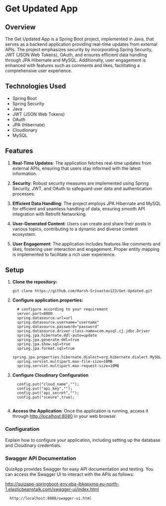 # Get Updated App

## Overview

The Get Updated App is a Spring Boot project, implemented in Java, that serves as a backend application providing real-time updates from external APIs. The project emphasizes security by incorporating Spring Security, JWT (JSON Web Tokens), OAuth, and ensures efficient data handling through JPA Hibernate and MySQL. Additionally, user engagement is enhanced with features such as comments and likes, facilitating a comprehensive user experience.

## Technologies Used

- Spring Boot
- Spring Security
- Java
- JWT (JSON Web Tokens)
- OAuth
- JPA (Hibernate)
- Cloudionary
- MySQL

## Features

1. **Real-Time Updates**: The application fetches real-time updates from external APIs, ensuring that users stay informed with the latest information.

2. **Security**: Robust security measures are implemented using Spring Security, JWT, and OAuth to safeguard user data and authentication processes.

3. **Efficient Data Handling**: The project employs JPA Hibernate and MySQL for efficient and seamless handling of data, ensuring smooth API integration with Retrofit Networking.

4. **User-Generated Content**: Users can create and share their posts in various topics, contributing to a dynamic and diverse content ecosystem.

5. **User Engagement**: The application includes features like comments and likes, fostering user interaction and engagement. Proper entity mapping is implemented to facilitate a rich user experience.

## Setup

1. **Clone the repository:**

   ```shell
   git clone https://github.com/Harsh-Srivastav123/Get-Updated.git
2. **Configure application.properties:**
   ```shell
     # configure according to your requirement 
     server.port=8080
     spring.datasource.url=url
     spring.datasource.username="username"
     spring.datasource.password="password"
     spring.datasource.driver-class-name=com.mysql.cj.jdbc.Driver
     spring.jpa.hibernate.ddl-auto=update
     spring.jpa.generate-ddl=true
     spring.jpa.show.sql=true
     spring.jpa.format.sql=true
     spring.jpa.properties.hibernate.dialect=org.hibernate.dialect.MySQL8Dialect
     spring.servlet.multipart.max-file-size=10MB
     spring.servlet.multipart.max-request-size=10MB
3. **Configure Cloudinary Configuration**
   ```shell
     config.put("cloud_name","");
     config.put("api_key","");
     config.put("api_secret","");
     config.put("sceure",true); 
     

4. **Access the Application**: Once the application is running, access it through [http://localhost:8080](http://localhost:8080) in your web browser.

### Configuration
Explain how to configure your application, including setting up the database and Cloudinary credentials.

### Swagger API Documentation
QuizApp provides Swagger for easy API documentation and testing. You can access the Swagger UI to interact with the APIs as follows:

http://quizapp-springboot-env.eba-jbkqpxmq.eu-north-1.elasticbeanstalk.com/swagger-ui/index.html

 ```shell
   http://localhost:8080/swagger-ui.html





